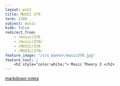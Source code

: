 ```yaml
---
layout: post
title: MUSIC 370
term: 1209
subject: music
hide: false
redirect_from:
    - /music/370
    - /music/370/
    - /MUSIC/370
    - /MUSIC/370/
feature_image: "/crs_banner/music370.jpg"
feature_text: |
    <h2 style="color:white;"> Music Theory 3 </h2>
---
```


 [markdown notes](/md/1209/music370/)
